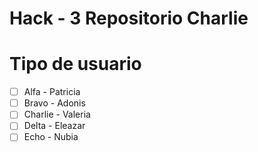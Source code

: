 # Hack - 3 Repositorio Charlie

# Tipo de usuario
- [ ] Alfa - Patricia
- [ ] Bravo - Adonis
- [ ] Charlie - Valeria
- [ ] Delta - Eleazar
- [ ] Echo - Nubia
